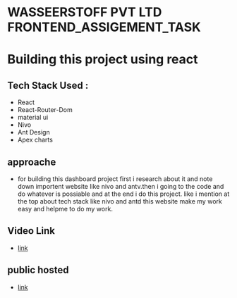 
# WASSEERSTOFF PVT LTD FRONTEND_ASSIGEMENT_TASK


# Building this project using react

## Tech Stack Used :
+ React
+ React-Router-Dom
+ material ui
+ Nivo 
+ Ant Design
+ Apex charts


## approache
+ for building this dashboard project first i research about it and note down importent website like nivo and antv.then i going to the code and do whatever is possiable and at the end i do this project.
like i mention at the top about tech stack like nivo and antd this website make my work easy and helpme to do my work.



## Video Link
+ [link](https://drive.google.com/file/d/1qW7ab4tznvhi3jkLvdUwb3fOyMK2zdGx/view?usp=sharing)

## public hosted
+ [link](wasserstoff-frontend-task-souvick.netlify.app)